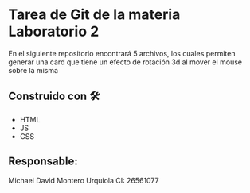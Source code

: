 <div class="text-justify">

# Tarea de Git de la materia Laboratorio 2

En el siguiente repositorio encontrará 5 archivos, los cuales permiten generar una card que tiene un efecto de rotación 3d al mover el mouse sobre la misma

## Construido con 🛠️

* HTML
* JS
* CSS
  
## Responsable:

Michael David Montero Urquiola 
CI: 26561077

</div>
